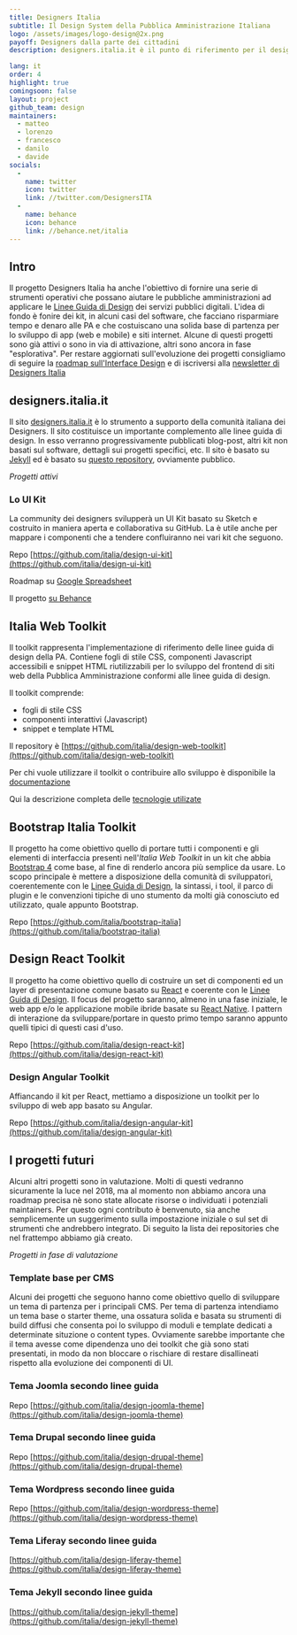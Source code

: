```yaml
---
title: Designers Italia
subtitle: Il Design System della Pubblica Amministrazione Italiana
logo: /assets/images/logo-design@2x.png
payoff: Designers dalla parte dei cittadini
description: designers.italia.it è il punto di riferimento per il design della pubblica amministrazione - linee guida, strumenti e un forum per favorire la collaborazione e promuovere il ruolo dello human centered design nello sviluppo dei servizi pubblici.

lang: it
order: 4
highlight: true
comingsoon: false
layout: project
github_team: design
maintainers:
  - matteo
  - lorenzo
  - francesco
  - danilo
  - davide
socials:
  -
    name: twitter
    icon: twitter
    link: //twitter.com/DesignersITA
  -
    name: behance
    icon: behance
    link: //behance.net/italia
---
```


## Intro
Il progetto Designers Italia ha anche l'obiettivo di fornire una serie di strumenti operativi che possano aiutare le pubbliche amministrazioni ad applicare le [Linee Guida di Design](https://docs.italia.it/italia/designers-italia/design-linee-guida-docs/) dei servizi pubblici digitali.
L'idea di fondo è fonire dei kit, in alcuni casi del software, che facciano risparmiare tempo e denaro alle PA e che costuiscano una solida base di partenza per lo sviluppo di app (web e mobile) e siti internet.
Alcune di questi progetti sono già attivi o sono in via di attivazione, altri sono ancora in fase "esplorativa".
Per restare aggiornati sull'evoluzione dei progetti consigliamo di seguire la [roadmap sull'Interface Design](https://designers.italia.it/user-interface/) e di iscriversi alla [newsletter di Designers Italia](https://designers.italia.it/)

## designers.italia.it
Il sito [designers.italia.it](https://designers.italia.it/) è lo strumento a supporto della comunità italiana dei Designers.
Il sito costituisce un importante complemento alle linee guida di design. In esso verranno progressivamente pubblicati blog-post, altri kit non basati sul software, dettagli sui progetti specifici, etc.
Il sito è basato su [Jekyll](https://github.com/jekyll/jekyll) ed è basato su [questo repository](https://github.com/italia/designers.italia.it), ovviamente pubblico.

_Progetti attivi_

### Lo UI Kit
La community dei designers svilupperà un UI Kit basato su Sketch e costruito in maniera aperta e collaborativa su GitHub.
La è utile anche per mappare i componenti che a tendere confluiranno nei vari kit che seguono.

Repo
 [https://github.com/italia/design-ui-kit](https://github.com/italia/design-ui-kit)

Roadmap su [Google Spreadsheet](https://docs.google.com/spreadsheets/d/183hI6EBJo3EeiEcQPGZIe3hNN7EerTU5Udk6SkrH2OU/edit?usp=sharing)

Il progetto [su Behance](https://www.behance.net/gallery/53244611/UI-Kit-designers-italia)

## Italia Web Toolkit
Il toolkit rappresenta l'implementazione di riferimento delle linee guida di design della PA.
Contiene fogli di stile CSS, componenti Javascript accessibili e snippet HTML riutilizzabili per lo sviluppo del frontend di siti web della Pubblica Amministrazione conformi alle linee guida di design.

Il toolkit comprende:
- fogli di stile CSS
- componenti interattivi (Javascript)
- snippet e template HTML

Il repository è [https://github.com/italia/design-web-toolkit](https://github.com/italia/design-web-toolkit)

Per chi vuole utilizzare il toolkit o contribuire allo sviluppo è disponibile la [documentazione](https://italia.github.io/design-web-toolkit/)

Qui la descrizione completa delle [tecnologie utilizate](https://italia.github.io/design-web-toolkit/docs/tecnologie.html)

## Bootstrap Italia Toolkit
Il progetto ha come obiettivo quello di portare tutti i componenti e gli elementi di interfaccia presenti nell'_Italia Web Toolkit_ in un kit che abbia [Bootstrap 4](https://github.com/twbs/bootstrap) come base, al fine di renderlo ancora più semplice da usare.
Lo scopo principale è mettere a disposizione della comunità di sviluppatori, coerentemente con le [Linee Guida di Design](https://docs.italia.it/italia/designers-italia/design-linee-guida-docs/), la sintassi, i tool, il parco di plugin e le convenzioni tipiche di uno stumento da molti già conosciuto ed utilizzato, quale appunto Bootstrap.

Repo [https://github.com/italia/bootstrap-italia](https://github.com/italia/bootstrap-italia)

## Design React Toolkit
Il progetto ha come obiettivo quello di costruire un set di componenti ed un layer di presentazione comune basato su [React](https://github.com/facebook/react/) e coerente con le [Linee Guida di Design](https://docs.italia.it/italia/designers-italia/design-linee-guida-docs/).
Il focus del progetto saranno, almeno in una fase iniziale, le web app e/o le applicazione mobile ibride basate su [React Native](https://facebook.github.io/react-native/).
I pattern di interazione da sviluppare/portare in questo primo tempo saranno appunto quelli tipici di questi casi d'uso.

Repo [https://github.com/italia/design-react-kit](https://github.com/italia/design-react-kit)

### Design Angular Toolkit
Affiancando il kit per React, mettiamo a disposizione un toolkit per lo sviluppo di web app basato su Angular.

Repo [https://github.com/italia/design-angular-kit](https://github.com/italia/design-angular-kit)


## I progetti futuri

Alcuni altri progetti sono in valutazione.
Molti di questi vedranno sicuramente la luce nel 2018, ma al momento non abbiamo ancora una roadmap precisa nè sono state allocate risorse o individuati i potenziali maintainers.
Per questo ogni contributo è benvenuto, sia anche semplicemente un suggerimento sulla impostazione iniziale o sul set di strumenti che andrebbero integrato. Di seguito la lista dei repositories che nel frattempo abbiamo già creato.

_Progetti in fase di valutazione_



### Template base per CMS

Alcuni dei progetti che seguono hanno come obiettivo quello di sviluppare un tema di partenza per i principali CMS. Per tema di partenza intendiamo un tema base o starter theme, una ossatura solida e basata su strumenti di build diffusi che consenta poi lo sviluppo di moduli e template dedicati a determinate situzione o content types.
Ovviamente sarebbe importante che il tema avesse come dipendenza uno dei toolkit che già sono stati presentati, in modo da non bloccare o rischiare di restare disallineati rispetto alla evoluzione dei componenti di UI.

### Tema Joomla secondo linee guida

Repo [https://github.com/italia/design-joomla-theme](https://github.com/italia/design-joomla-theme)

### Tema Drupal secondo linee guida

Repo [https://github.com/italia/design-drupal-theme](https://github.com/italia/design-drupal-theme)

### Tema Wordpress secondo linee guida

Repo [https://github.com/italia/design-wordpress-theme](https://github.com/italia/design-wordpress-theme)

### Tema Liferay secondo linee guida
[https://github.com/italia/design-liferay-theme](https://github.com/italia/design-liferay-theme)

### Tema Jekyll secondo linee guida
[https://github.com/italia/design-jekyll-theme](https://github.com/italia/design-jekyll-theme)

